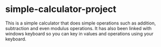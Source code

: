 # simple-calculator-project
This is a simple calculator that does simple operations such as addition, subtraction and even modulus operations.
It has also been linked with windows keyboard so you can key in values and operations using your keyboard.


